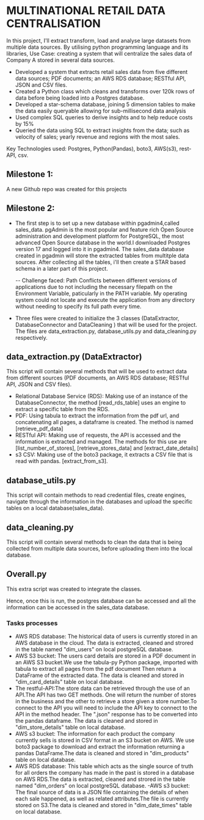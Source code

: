 # MULTINATIONAL RETAIL DATA CENTRALISATION

In this project, I'll  extract transform, load and analyse large datasets from multiple data sources. By utilising python programming language and its libraries, Use Case: creating a system that will centralize the sales data of Company A stored in several data sources.

- Developed a system that extracts retail sales data from five different data sources; PDF documents; an AWS RDS database; RESTful API, JSON and CSV files.
- Created a Python class which cleans and transforms over 120k rows of data before being loaded into a Postgres database.
- Developed a star-schema database, joining 5 dimension tables to make the data easily queryable allowing for sub-millisecond data analysis
- Used complex SQL queries to derive insights and to help reduce costs by 15%
- Queried the data using SQL to extract insights from the data; such as velocity of sales; yearly revenue and regions with the most sales. 

Key Technologies used: Postgres, Python(Pandas), boto3, AWS(s3), rest-API, csv.

## Milestone 1: 

A new Github repo was created for this projects

## Milestone 2:

- The first step is to set up a new database within pgadmin4,called sales_data. pgAdmin is the most popular and feature rich Open Source administration and development platform for PostgreSQL, the most advanced Open Source database in the world.I downloaded Postgres version 17 and logged into it in pgadmin4.  The sales_data database created in pgadmin will store the extracted tables from multitple data sources. After collecting all the tables, i'll then create a STAR based schema in a later part of this project. 

    -- Challenge faced: Path Conflicts between different versions of applications due to not including the necessary filepath on the Environment Variable, paticularly in the PATH variable. My operating system could not locate and execute the application from any directory without needing to specify its full path every time. 

- Three files were created to initialize the 3 classes (DataExtractor, DatabaseConnector and DataCleaning ) that will be used for the project. The files are data_extraction.py, database_utils.py and data_cleaning.py respectively. 


## data_extraction.py (DataExtractor)

This script will contain several methods that will be used to extract data from different sources (PDF documents, an AWS RDS database; RESTful API, JSON and CSV files).

- Relational Database Service (RDS): Making use of an instance of the DatabaseConnector, the method [read_rds_table] uses an engine to extract a specific table from the RDS.
- PDF: Using tabula to extract the information from the pdf url, and concatenating all pages, a dataframe is created. The method is named [retrieve_pdf_data]
- RESTful API: Making use of requests, the API is accessed and the information is extracted and managed. The methods for this use are [list_number_of_stores], [retrieve_stores_data] and [extract_date_details]
- s3 CSV: Making use of the boto3 package, it extracts a CSV file that is read with pandas. [extract_from_s3].

## database_utils.py

This script will contain methods to read credential files, create engines, navigate through the information in the databases and upload the specific tables on a local database(sales_data).


## data_cleaning.py

This script will contain several methods to clean the data that is being collected from multiple data sources, before uploading them into the local database.

## Overall.py

This extra script was created to integrate the classes.

Hence, once this is run, the postgres database can be accessed and all the information can be accessed in the sales_data database.

### Tasks processes

- AWS RDS database: The historical data of users is currently stored in an AWS database in the cloud. The data is extracted, cleaned and strored in the table named "dim_users" on local postgreSQL database.
- AWS S3 bucket: The users card details are stored in a PDF document in an AWS S3 bucket.We use the tabula-py Python package, imported with tabula to extract all pages from the pdf document Then return a DataFrame of the extracted data. The data is cleaned and stored in "dim_card_details" table on local database.
- The restful-API:The store data can be retrieved through the use of an API.The API has two GET methods. One will return the number of stores in the business and the other to retrieve a store given a store number.To connect to the API you will need to include the API key to connect to the API in the method header. The ".json" response has to be converted into the pandas dataframe. The data is cleaned and stored in "dim_store_details" table on local database.
- AWS s3 bucket: The information for each product the company currently sells is stored in CSV format in an S3 bucket on AWS. We use boto3 package to download and extract the information returning a pandas DataFrame.The data is cleaned and stored in "dim_products" table on local database.
- AWS RDS database: This table which acts as the single source of truth for all orders the company has made in the past is stored in a database on AWS RDS.The data is extracted, cleaned and strored in the table named "dim_orders" on local postgreSQL database.
-AWS s3 bucket: The final source of data is a JSON file containing the details of when each sale happened, as well as related attributes.The file is currently stored on S3.The data is cleaned and stored in "dim_date_times" table on local database.


